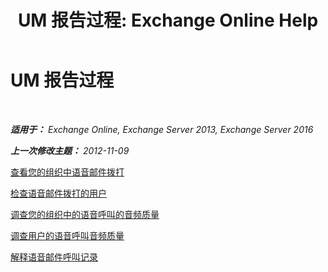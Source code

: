 ﻿---
title: 'UM 报告过程: Exchange Online Help'
TOCTitle: UM 报告过程
ms:assetid: 5b58a2ed-3780-4a0e-87f6-e19e6e49640c
ms:mtpsurl: https://technet.microsoft.com/zh-cn/library/JJ851066(v=EXCHG.150)
ms:contentKeyID: 50556584
ms.date: 05/23/2018
mtps_version: v=EXCHG.150
ms.translationtype: MT
---

# UM 报告过程

 

_**适用于：** Exchange Online, Exchange Server 2013, Exchange Server 2016_

_**上一次修改主题：** 2012-11-09_

[查看您的组织中语音邮件拨打](review-the-voice-mail-calls-in-your-organization-exchange-2013-help.md)

[检查语音邮件拨打的用户](review-the-voice-mail-calls-for-a-user-exchange-2013-help.md)

[调查您的组织中的语音呼叫的音频质量](investigate-the-audio-quality-of-voice-calls-in-your-organization-exchange-2013-help.md)

[调查用户的语音呼叫音频质量](investigate-the-audio-quality-of-voice-calls-for-a-user-exchange-2013-help.md)

[解释语音邮件呼叫记录](interpret-voice-mail-call-records-exchange-2013-help.md)

